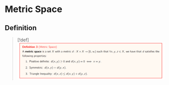# Metric Space
## Definition
> [!def]
> ![](Introduction%20to%20Metric%20Space.assets/image-20231110221313019.png)




